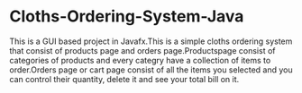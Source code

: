 # Cloths-Ordering-System-Java
This is a GUI based project in Javafx.This is a simple cloths ordering system that consist of products page and orders page.Productspage consist of categories of products and every categry have a collection of items to order.Orders page or cart page consist of all the items you selected and you can control their quantity, delete it and see your total bill on it.
